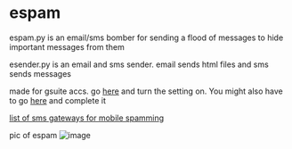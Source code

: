 # espam
espam.py is an email/sms bomber for sending a flood of messages to hide important messages from them



esender.py is an email and sms sender. email sends html files and sms sends messages



made for gsuite accs. go [here](https://www.google.com/settings/security/lesssecureapps) and turn the setting on. You might also have to go [here](https://accounts.google.com/DisplayUnlockCaptcha) and complete it



[list of sms gateways for mobile spamming](https://en.wikipedia.org/wiki/SMS_gateway)



pic of espam
![image](https://user-images.githubusercontent.com/65371714/208268545-70a0a0f1-65c8-4739-93c2-203c9c51e294.png)

